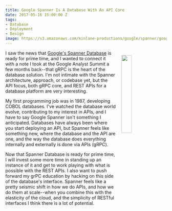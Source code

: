 ```yaml
---
title: Google Spanner Is A Database With An API Core
date: 2017-05-16 15:00:00 Z
tags:
- Database
- Deployment
- Design
image: https://s3.amazonaws.com/kinlane-productions/google/spanner/google-spanner.png
---
```


<p><img style="padding: 15px;" src="https://s3.amazonaws.com/kinlane-productions/google/spanner/google-spanner.png" align="right" width="25%" /></p>

I saw the news that [Google's Spanner Database](https://cloud.google.com/spanner/) is ready for prime time, and I wanted to connect it with a note I took at the Google Analyst Summit a few months back--that gRPC is the heart of the database solution. I'm not intimate with the Spanner architecture, approach, or codebase yet, but the API focus, both gRPC core, and REST APIs for a database platform are very interesting.

My first programming job was in 1987, developing COBOL databases. I've watched the database world evolve, contributing to my interest in APIs, and I have to say Google Spanner isn't something I anticipated. Databases have always been where you start deploying an API, but Spanner feels like something new, where the database and the API are one, and the way the database does everything internally and externally is done via APIs (gRPC). 

Now that Spanner Database is ready for prime time, I will invest some more time in standing up an instance of it and get to work playing with what is possible with the REST APIs. I also want to push forward my grPC education by hacking on this side of the database's interface. Spanner feels like a pretty seismic shift in how we do APIs, and how we do them at scale--when you combine this with the elasticity of the cloud, and the simplicity of RESTful interfaces I think there is a lot of potential.